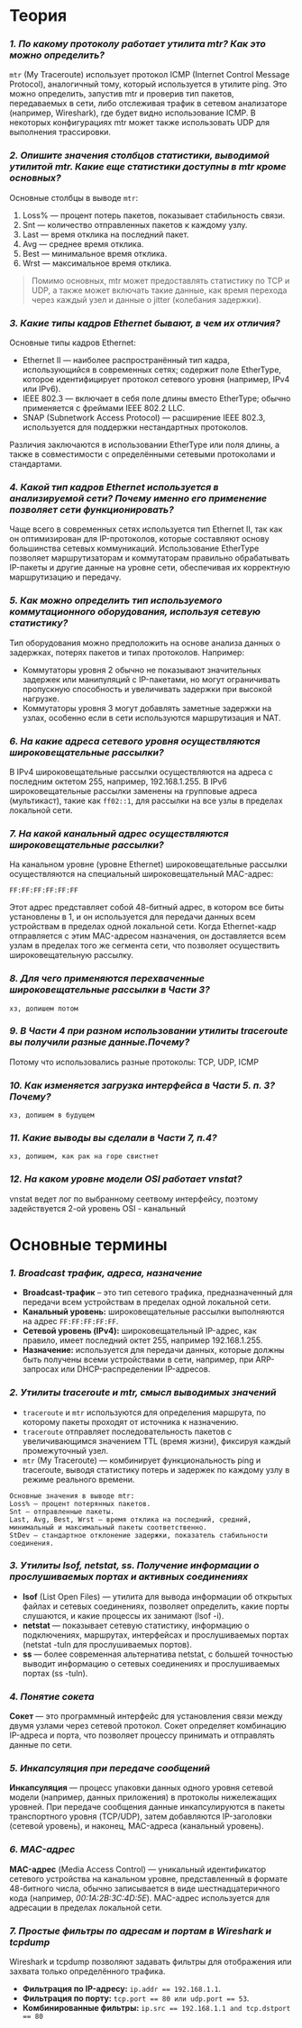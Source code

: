 # Теория


### *1. По какому протоколу работает утилита mtr? Как это можно определить?*

`mtr` (My Traceroute) использует протокол ICMP (Internet Control Message Protocol), аналогичный тому, который используется
в утилите ping. Это можно определить, запустив mtr и проверив тип пакетов, передаваемых в сети, либо отслеживая трафик в 
сетевом анализаторе (например, Wireshark), где будет видно использование ICMP. В некоторых конфигурациях mtr может также 
использовать UDP для выполнения трассировки.

### *2. Опишите значения столбцов статистики, выводимой утилитой mtr. Какие еще статистики доступны в mtr кроме основных?*

Основные столбцы в выводе `mtr`:

1. Loss% — процент потерь пакетов, показывает стабильность связи.
2. Snt — количество отправленных пакетов к каждому узлу.
3. Last — время отклика на последний пакет.
4. Avg — среднее время отклика.
5. Best — минимальное время отклика.
6. Wrst — максимальное время отклика.

> Помимо основных, mtr может предоставлять статистику по TCP и UDP, а также может включать такие данные, как время перехода 
через каждый узел и данные о jitter (колебания задержки).

### *3. Какие типы кадров Ethernet бывают, в чем их отличия?*

Основные типы кадров Ethernet:

- Ethernet II — наиболее распространённый тип кадра, использующийся в современных сетях; содержит поле EtherType, которое
                 идентифицирует протокол сетевого уровня (например, IPv4 или IPv6).
- IEEE 802.3 — включает в себя поле длины вместо EtherType; обычно применяется с фреймами IEEE 802.2 LLC.
- SNAP (Subnetwork Access Protocol) — расширение IEEE 802.3, используется для поддержки нестандартных протоколов.

Различия заключаются в использовании EtherType или поля длины, а также в совместимости с определёнными сетевыми протоколами 
и стандартами.

### *4. Какой тип кадров Ethernet используется в анализируемой сети? Почему именно его применение позволяет сети функционировать?*

Чаще всего в современных сетях используется тип Ethernet II, так как он оптимизирован для IP-протоколов, которые составляют 
основу большинства сетевых коммуникаций. Использование EtherType позволяет маршрутизаторам и коммутаторам правильно 
обрабатывать IP-пакеты и другие данные на уровне сети, обеспечивая их корректную маршрутизацию и передачу.


### *5. Как можно определить тип используемого коммутационного оборудования, используя сетевую статистику?*

Тип оборудования можно предположить на основе анализа данных о задержках, потерях пакетов и типах протоколов. Например:

- Коммутаторы уровня 2 обычно не показывают значительных задержек или манипуляций с IP-пакетами, но могут ограничивать пропускную способность и увеличивать задержки при высокой нагрузке.
- Коммутаторы уровня 3 могут добавлять заметные задержки на узлах, особенно если в сети используются маршрутизация и NAT.

### *6. На какие адреса сетевого уровня осуществляются широковещательные рассылки?*

В IPv4 широковещательные рассылки осуществляются на адреса с последним октетом 255, например, 192.168.1.255. В IPv6 
широковещательные рассылки заменены на групповые адреса (мультикаст), такие как `ff02::1`, для рассылки на все узлы в 
пределах локальной сети.


### *7. На какой канальный адрес осуществляются широковещательные рассылки?*
На канальном уровне (уровне Ethernet) широковещательные рассылки осуществляются на специальный широковещательный MAC-адрес:
```
FF:FF:FF:FF:FF:FF
```
Этот адрес представляет собой 48-битный адрес, в котором все биты установлены в 1, и он используется для передачи данных 
всем устройствам в пределах одной локальной сети. Когда Ethernet-кадр отправляется с этим MAC-адресом назначения, он доставляется 
всем узлам в пределах того же сегмента сети, что позволяет осуществить широковещательную рассылку.


### *8. Для чего применяются перехваченные широковещательные рассылки в Части 3?*
```хз, допишем потом```
### *9. В Части 4 при разном использовании утилиты traceroute вы получили разные данные.Почему?*
Потому что использовались разные протоколы: TCP, UDP, ICMP

### *10. Как изменяется загрузка интерфейса в Части 5. п. 3? Почему?*
```хз, допишем в будущем```
### *11. Какие выводы вы сделали в Части 7, п.4?*
```хз, допишем, как рак на горе свистнет```
### *12. На каком уровне модели OSI работает vnstat?*
vnstat ведет лог по выбранному сеетвому интерфейсу, поэтому задействуется 2-ой уровень OSI - канальный


# Основные термины


### *1. Broadcast трафик, адреса, назначение*
- __Broadcast-трафик__ – это тип сетевого трафика, предназначенный для передачи всем устройствам в пределах одной локальной сети.
- __Канальный уровень:__ широковещательные рассылки выполняются на адрес `FF:FF:FF:FF:FF`.
- __Сетевой уровень (IPv4):__ широковещательный IP-адрес, как правило, имеет последний октет 255, например 192.168.1.255.
- __Назначение:__ используется для передачи данных, которые должны быть получены всеми устройствами в сети, например, при ARP-запросах или DHCP-распределении IP-адресов.

### *2. Утилиты traceroute и mtr, смысл выводимых значений*

- `traceroute` и `mtr` используются для определения маршрута, по которому пакеты проходят от источника к назначению.
- `traceroute` отправляет последовательность пакетов с увеличивающимся значением TTL (время жизни), фиксируя каждый промежуточный узел.
- `mtr` (My Traceroute) — комбинирует функциональность ping и traceroute, выводя статистику потерь и задержек по каждому узлу в режиме реального времени.
```
Основные значения в выводе mtr:
Loss% — процент потерянных пакетов.
Snt — отправленные пакеты.
Last, Avg, Best, Wrst — время отклика на последний, средний, минимальный и максимальный пакеты соответственно.
StDev — стандартное отклонение задержки, показатель стабильности соединения.
```

### *3. Утилиты lsof, netstat, ss. Получение информации о прослушиваемых портах и активных соединениях*

- __lsof__ (List Open Files) — утилита для вывода информации об открытых файлах и сетевых соединениях, позволяет определить, какие порты слушаются, и какие процессы их занимают (lsof -i).
- __netstat__ — показывает сетевую статистику, информацию о подключениях, маршрутах, интерфейсах и прослушиваемых портах (netstat -tuln для прослушиваемых портов).
- __ss__ — более современная альтернатива netstat, с большей точностью выводит информацию о сетевых соединениях и прослушиваемых портах (ss -tuln).

### *4. Понятие сокета*

__Сокет__ — это программный интерфейс для установления связи между двумя узлами через сетевой протокол. Сокет определяет 
комбинацию IP-адреса и порта, что позволяет процессу принимать и отправлять данные по сети.

### *5. Инкапсуляция при передаче сообщений*

__Инкапсуляция__ — процесс упаковки данных одного уровня сетевой модели (например, данных приложения) в протоколы нижележащих уровней. 
При передаче сообщения данные инкапсулируются в пакеты транспортного уровня (TCP/UDP), затем добавляются IP-заголовки (сетевой уровень), 
и наконец, MAC-адреса (канальный уровень).

### *6. MAC-адрес*

__MAC-адрес__ (Media Access Control) — уникальный идентификатор сетевого устройства на канальном уровне, представленный в 
формате 48-битного числа, обычно записывается в виде шестнадцатеричного кода (например, _00:1A:2B:3C:4D:5E_). MAC-адрес используется для адресации в пределах локальной сети.


### *7. Простые фильтры по адресам и портам в __Wireshark__ и __tcpdump__*

Wireshark и tcpdump позволяют задавать фильтры для отображения или захвата только определённого трафика.
- __Фильтрация по IP-адресу:__ `ip.addr == 192.168.1.1`.
- __Фильтрация по порту:__ `tcp.port == 80 или udp.port == 53`.
- __Комбинированные фильтры:__ `ip.src == 192.168.1.1 and tcp.dstport == 80`

